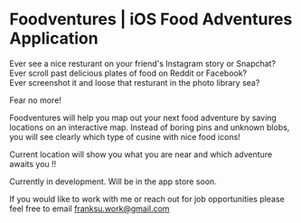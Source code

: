 # Foodventures | iOS Food Adventures Application

Ever see a nice resturant on your friend's Instagram story or Snapchat?  
Ever scroll past delicious plates of food on Reddit or Facebook?  
Ever screenshot it and loose that resturant in the photo library sea?  

Fear no more!  

Foodventures will help you map out your next food adventure by saving locations on an interactive map.
Instead of boring pins and unknown blobs, you will see clearly which type of cusine with nice food icons!  

Current location will show you what you are near and which adventure awaits you !! 

Currently in development. Will be in the app store soon.

If you would like to work with me or reach out for job opportunities please feel free to email franksu.work@gmail.com
